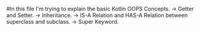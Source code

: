 #In this file I'm trying to explain the basic Kotlin OOPS Concepts.
-> Getter and Setter.
-> Inheritance.
-> IS-A Relation and HAS-A Relation between superclass and subclass.
-> Super Keyword.
